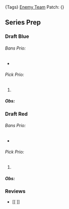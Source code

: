 {Tags}
[Enemy Team]()
Patch: {}
## Series Prep

### Draft Blue
###### Bans Prio:
-
###### Pick Prio:
1.
##### Obs: 

### Draft Red
###### Bans Prio:
-
###### Pick Prio:
1.
##### Obs: 

### Reviews
- [[ ]]